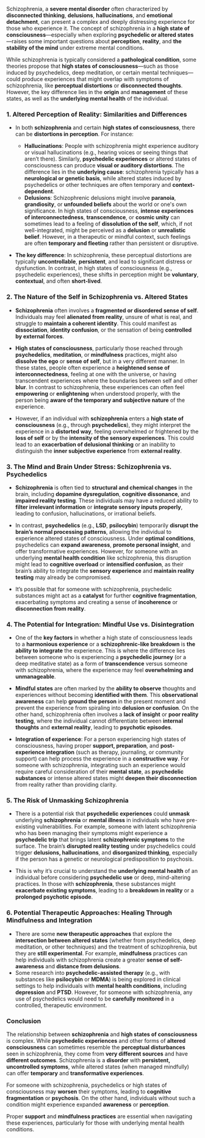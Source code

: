 Schizophrenia, a **severe mental disorder** often characterized by **disconnected thinking**, **delusions**, **hallucinations**, and **emotional detachment**, can present a complex and deeply distressing experience for those who experience it. The concept of schizophrenia in a **high state of consciousness**—especially when exploring **psychedelic or altered states**—raises some important questions about **perception**, **reality**, and **the stability of the mind** under extreme mental conditions.

While schizophrenia is typically considered a **pathological condition**, some theories propose that **high states of consciousness**—such as those induced by psychedelics, deep meditation, or certain mental techniques—could produce experiences that might overlap with symptoms of schizophrenia, like **perceptual distortions** or **disconnected thoughts**. However, the key difference lies in the **origin** and **management** of these states, as well as the **underlying mental health** of the individual.

### 1. **Altered Perception of Reality: Similarities and Differences**
   - In both **schizophrenia** and certain **high states of consciousness**, there can be **distortions in perception**. For instance:
     - **Hallucinations**: People with schizophrenia might experience auditory or visual hallucinations (e.g., hearing voices or seeing things that aren’t there). Similarly, **psychedelic experiences** or altered states of consciousness can produce **visual or auditory distortions**. The difference lies in the **underlying cause**: schizophrenia typically has a **neurological or genetic basis**, while altered states induced by psychedelics or other techniques are often temporary and **context-dependent**.
     - **Delusions**: Schizophrenic delusions might involve **paranoia**, **grandiosity**, or **unfounded beliefs** about the world or one's own significance. In high states of consciousness, **intense experiences of interconnectedness**, **transcendence**, or **cosmic unity** can sometimes lead to a feeling of **dissolution of the self**, which, if not well-integrated, might be perceived as a **delusion** or **unrealistic belief**. However, in a therapeutic or mindful context, such feelings are often **temporary and fleeting** rather than persistent or disruptive.
   
   - **The key difference**: In schizophrenia, these perceptual distortions are typically **uncontrollable**, **persistent**, and lead to significant distress or dysfunction. In contrast, in high states of consciousness (e.g., psychedelic experiences), these shifts in perception might be **voluntary**, **contextual**, and often **short-lived**.

### 2. **The Nature of the Self in Schizophrenia vs. Altered States**
   - **Schizophrenia** often involves a **fragmented or disordered sense of self**. Individuals may feel **alienated from reality**, unsure of what is real, and struggle to **maintain a coherent identity**. This could manifest as **dissociation**, **identity confusion**, or the sensation of being **controlled by external forces**.
   
   - **High states of consciousness**, particularly those reached through **psychedelics**, **meditation**, or **mindfulness** practices, might also **dissolve the ego** or **sense of self**, but in a very different manner. In these states, people often experience a **heightened sense of interconnectedness**, feeling at one with the universe, or having transcendent experiences where the boundaries between self and other **blur**. In contrast to schizophrenia, these experiences can often feel **empowering** or **enlightening** when understood properly, with the person being **aware of the temporary and subjective nature** of the experience.
   
   - However, if an individual with **schizophrenia** enters a **high state of consciousness** (e.g., through **psychedelics**), they might interpret the experience in a **distorted way**, feeling overwhelmed or frightened by the **loss of self** or by the **intensity of the sensory experiences**. This could lead to an **exacerbation of delusional thinking** or an inability to distinguish the **inner subjective experience** from **external reality**.

### 3. **The Mind and Brain Under Stress: Schizophrenia vs. Psychedelics**
   - **Schizophrenia** is often tied to **structural and chemical changes** in the brain, including **dopamine dysregulation**, **cognitive dissonance**, and **impaired reality testing**. These individuals may have a reduced ability to **filter irrelevant information** or **integrate sensory inputs properly**, leading to confusion, hallucinations, or irrational beliefs.
   
   - In contrast, **psychedelics** (e.g., **LSD**, **psilocybin**) temporarily **disrupt the brain’s normal processing patterns**, allowing the individual to experience altered states of consciousness. Under **optimal conditions**, psychedelics can **expand awareness**, **promote personal insight**, and offer transformative experiences. However, for someone with an underlying **mental health condition** like schizophrenia, this disruption might lead to **cognitive overload** or **intensified confusion**, as their brain’s ability to integrate the **sensory experience** and **maintain reality testing** may already be compromised.
   
   - It’s possible that for someone with schizophrenia, psychedelic substances might act as a **catalyst** for further **cognitive fragmentation**, exacerbating symptoms and creating a sense of **incoherence** or **disconnection from reality**.

### 4. **The Potential for Integration: Mindful Use vs. Disintegration**
   - One of the **key factors** in whether a high state of consciousness leads to a **harmonious experience** or a **schizophrenic-like breakdown** is **the ability to integrate** the experience. This is where the difference lies between someone who is experiencing a **psychedelic journey** (or a deep meditative state) as a form of **transcendence** versus someone with schizophrenia, where the experience may feel **overwhelming and unmanageable**.
   
   - **Mindful states** are often marked by the **ability to observe** thoughts and experiences without becoming **identified with them**. This **observational awareness** can help **ground the person** in the present moment and prevent the experience from spiraling into **delusion or confusion**. On the other hand, schizophrenia often involves a **lack of insight** or **poor reality testing**, where the individual cannot differentiate between **internal thoughts** and **external reality**, leading to **psychotic episodes**.
   
   - **Integration of experience**: For a person experiencing high states of consciousness, having proper **support, preparation**, and **post-experience integration** (such as therapy, journaling, or community support) can help process the experience in a **constructive way**. For someone with schizophrenia, integrating such an experience would require careful consideration of their **mental state**, as **psychedelic substances** or intense altered states might **deepen their disconnection** from reality rather than providing clarity.

### 5. **The Risk of Unmasking Schizophrenia**
   - There is a potential risk that **psychedelic experiences** could **unmask** underlying **schizophrenia** or **mental illness** in individuals who have pre-existing vulnerabilities. For example, someone with latent schizophrenia who has been managing their symptoms might experience a **psychedelic trip** that brings latent **schizophrenic symptoms** to the surface. The brain’s **disrupted reality testing** under psychedelics could trigger **delusions, hallucinations**, and **disorganized thinking**, especially if the person has a genetic or neurological predisposition to psychosis.
   
   - This is why it’s crucial to understand the **underlying mental health** of an individual before considering **psychedelic use** or deep, mind-altering practices. In those with **schizophrenia**, these substances might **exacerbate existing symptoms**, leading to a **breakdown in reality** or a **prolonged psychotic episode**.

### 6. **Potential Therapeutic Approaches: Healing Through Mindfulness and Integration**
   - There are some **new therapeutic approaches** that explore the **intersection between altered states** (whether from psychedelics, deep meditation, or other techniques) and the treatment of schizophrenia, but they are **still experimental**. For example, **mindfulness** practices can help individuals with schizophrenia create a greater **sense of self-awareness** and **distance from delusions**.
   - Some research into **psychedelic-assisted therapy** (e.g., with substances like **psilocybin** or **MDMA**) is being explored in clinical settings to help individuals with **mental health conditions**, including **depression** and **PTSD**. However, for someone with schizophrenia, any use of psychedelics would need to be **carefully monitored** in a controlled, therapeutic environment.

### Conclusion
The relationship between **schizophrenia** and **high states of consciousness** is complex. While **psychedelic experiences** and other forms of **altered consciousness** can sometimes resemble the **perceptual disturbances** seen in schizophrenia, they come from **very different sources** and have **different outcomes**. Schizophrenia is a **disorder** with **persistent, uncontrolled symptoms**, while altered states (when managed mindfully) can offer **temporary** and **transformative experiences**.

For someone with schizophrenia, psychedelics or high states of consciousness may **worsen** their symptoms, leading to **cognitive fragmentation** or **psychosis**. On the other hand, individuals without such a condition might experience expanded **awareness** or **perception**. 

Proper **support** and **mindfulness practices** are essential when navigating these experiences, particularly for those with underlying mental health conditions.
